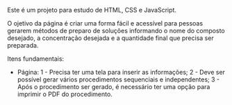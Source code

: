 Este é um projeto para estudo de HTML, CSS e JavaScript.

O ojetivo da página é criar uma forma fácil e acessível para pessoas gerarem métodos de preparo de soluções informando o nome do composto desejado, a concentração desejada e a quantidade final que precisa ser preparada.

Itens fundamentais:
- Página:
1 - Precisa ter uma tela para inserir as informações;
2 - Deve ser possível gerar vários procedimentos sequenciais e independentes;
3 - Após o procedimento ser gerado, é necessário ter uma opção para imprimir o PDF do procedimento.